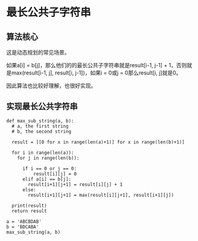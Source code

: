 
# 最长公共子字符串

## 算法核心

这是动态规划的常见场景。

如果a[i] = b[j]，那么他们的的最长公共子字符串就是result[i-1, j-1] + 1，否则就是max(result[i-1, j], result[i, j-1])，如果i = 0或j = 0那么result[i, j]就是0。

因此算法也比较好理解，也很好实现。

## 实现最长公共字符串

```
def max_sub_string(a, b):
  # a, the first string
  # b, the second string

  result = [[0 for x in range(len(a)+1)] for x in range(len(b)+1)]

  for i in range(len(a)):
    for j in range(len(b)):

      if i == 0 or j == 0:
          result[i][j] = 0
      elif a[i] == b[j]:
        result[i+1][j+1] = result[i][j] + 1
      else:
        result[i+1][j+1] = max(result[i][j+1], result[i+1][j])

  print(result)
  return result

a = 'ABCBDAB'
b = 'BDCABA'
max_sub_string(a, b)
```